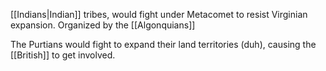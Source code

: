 [[Indians|Indian]] tribes, would fight under Metacomet to resist Virginian expansion.
	Organized by the [[Algonquians]]

The Purtians would fight to expand their land territories (duh), causing the [[British]] to get involved. 
